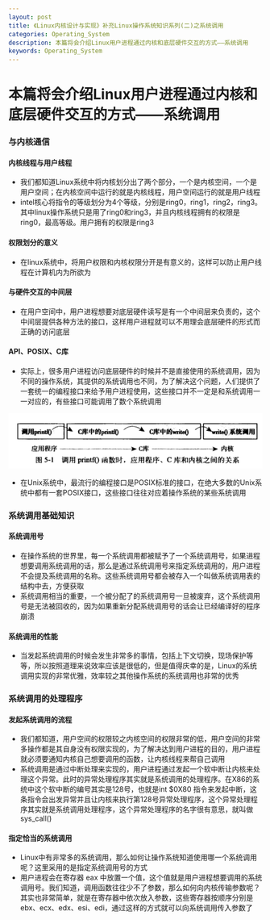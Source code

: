 ```yaml
---
layout: post
title: 《Linux内核设计与实现》补充Linux操作系统知识系列(二)之系统调用
categories: Operating_System
description: 本篇将会介绍Linux用户进程通过内核和底层硬件交互的方式——系统调用
keywords: Operating_System
---
```


本篇将会介绍Linux用户进程通过内核和底层硬件交互的方式——系统调用
======

### 与内核通信

#### 内核线程与用户线程

- 我们都知道Linux系统中将内核划分出了两个部分，一个是内核空间，一个是用户空间；在内核空间中运行的就是内核线程，用户空间运行的就是用户线程
- intel核心将指令的等级划分为4个等级，分别是ring0，ring1，ring2，ring3。其中linux操作系统只是用了ring0和ring3，并且内核线程拥有的权限是ring0，最高等级。用户拥有的权限是ring3

#### 权限划分的意义

- 在linux系统中，将用户权限和内核权限分开是有意义的，这样可以防止用户线程在计算机内为所欲为

#### 与硬件交互的中间层

- 在用户空间中，用户进程想要对底层硬件读写是有一个中间层来负责的，这个中间层提供各种方法的接口，这样用户进程就可以不用理会底层硬件的形式而正确的访问底层

#### API、POSIX、C库

- 实际上，很多用户进程访问底层硬件的时候并不是直接使用的系统调用，因为不同的操作系统，其提供的系统调用也不同，为了解决这个问题，人们提供了一套统一的编程接口来给予用户进程使用，这些接口并不一定是和系统调用一一对应的，有些接口可能调用了数个系统调用

![image](\images\posts\Operating_System\2021-04-12-阅读《Linux内核设计与实现》补充Linux操作系统知识系列(二)之系统调用-1.png)

- 在Unix系统中，最流行的编程接口是POSIX标准的接口，在绝大多数的Unix系统中都有一套POSIX接口，这些接口往往对应着操作系统的某些系统调用

### 系统调用基础知识

#### 系统调用号

- 在操作系统的世界里，每一个系统调用都被赋予了一个系统调用号，如果进程想要调用系统调用的话，那么是通过系统调用号来指定系统调用的，用户进程不会提及系统调用的名称。这些系统调用号都会被存入一个叫做系统调用表的结构中去，方便获取
- 系统调用相当的重要，一个被分配了的系统调用号一旦被废弃，这个系统调用号是无法被回收的，因为如果重新分配系统调用号的话会让已经编译好的程序崩溃

#### 系统调用的性能

- 当发起系统调用的时候会发生非常多的事情，包括上下文切换，现场保护等等，所以按照道理来说效率应该是很低的，但是值得庆幸的是，Linux的系统调用实现的非常优雅，效率较之其他操作系统的系统调用也非常的优秀

### 系统调用的处理程序

#### 发起系统调用的流程

- 我们都知道，用户空间的权限较之内核空间的权限非常的低，用户空间的非常多操作都是其自身没有权限实现的，为了解决达到用户进程的目的，用户进程就必须要通知内核自己想要调用的函数，让内核线程来帮自己调用
- 系统调用是通过中断处理来实现的，用户进程通过发起一个软中断让内核来处理这个异常。此时的异常处理程序其实就是系统调用的处理程序。在X86的系统中这个软中断的编号其实是128号，也就是int $0X80 指令来发起中断，这条指令会出发异常并且让内核来执行第128号异常处理程序，这个异常处理程序其实就是系统调用处理程序，这个异常处理程序的名字很有意思，就叫做sys_call()

#### 指定恰当的系统调用

- Linux中有非常多的系统调用，那么如何让操作系统知道使用哪一个系统调用呢？这里采用的是指定系统调用号的方式
- 用户进程会在寄存器 eax 中放置一个值，这个值就是用户进程想要调用的系统调用号。我们知道，调用函数往往少不了参数，那么如何向内核传输参数呢？其实也非常简单，就是在寄存器中依次放入参数，这些寄存器按顺序分别是ebx、ecx、edx、esi、edi，通过这样的方式就可以向系统调用传入参数了